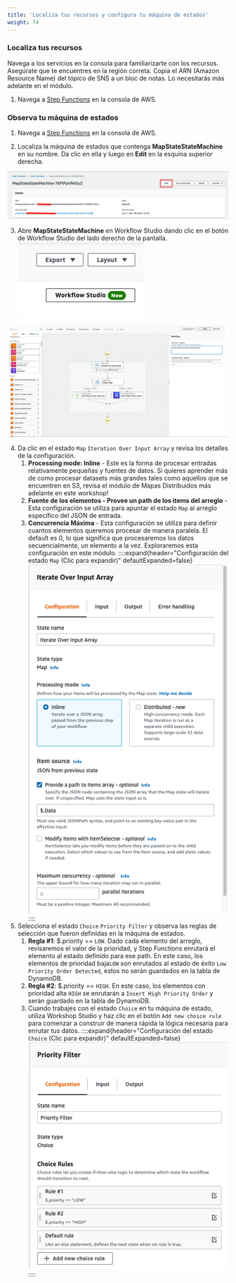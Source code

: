 ```yaml
---
title: 'Localiza tus recursos y configura tu máquina de estados'
weight: 74
---
```


### Localiza tus recursos

Navega a los servicios en la consola para familiarizarte con los recursos. Asegúrate que te encuentres en la región correta. Copia el ARN (Amazon Resource Name) del tópico de SNS a un bloc de notas.
Lo necesitarás más adelante en el módulo. 

1. Navega a [Step Functions](https://console.aws.amazon.com/states/home) en la consola de AWS.

### Observa tu máquina de estados

1. Navega a [Step Functions](https://console.aws.amazon.com/states/home) en la consola de AWS.

2. Localiza la máquina de estados que contenga **MapStateStateMachine** en su nombre. Da clic en ella y luego en **Edit** en la esquina superior derecha.

![EDIT](/static/img/module-5/map-state-definition-edit.png)

3. Abre **MapStateStateMachine** en Workflow Studio dando clic en el botón de Workflow Studio del lado derecho de la pantalla.
![EDIT](/static/img/module-5/workflow-studio-button.png)

![EDIT](/static/img/module-5/module5-workflowstudio.png)

4. Da clic en el estado `Map` `Iteration Over Input Array` y revisa los detalles de la configuración.
   1.  **Processing mode: Inline** - Este es la forma de procesar entradas relativamente pequeñas y fuentes de datos. Si quieres aprender más de como procesar datasets más grandes tales como aquellos que se encuentren en S3, revisa el módulo de Mapas Distribuidos más adelante en este workshop!
   2.  **Fuente de los elementos - Provee un path de los items del arreglo** - Esta configuración se utiliza para apuntar el estado `Map` al arreglo específico del JSON de entrada.
   3.  **Concurrencia Máxima** - Esta configuración se utiliza para definir cuantos elementos queremos procesar de manera paralela. El default es 0, lo que significa que procesaremos los datos secuencialmente, un elemento a la vez. Exploraremos esta configuración en este módulo.
   ::::expand{header="Configuración del estado `Map` (Clic para expandir)" defaultExpanded=false}
  ![Configuración del estado Map](/static/img/module-5/map-state-configuration.png)
  ::::
1. Selecciona el estado `Choice` `Priority Filter` y observa las reglas de selección que fueron definidas en la máquina de estados.
   1. **Regla #1**: $.priority == `LOW`. Dado cada elemento del arreglo, revisaremos el valor de la prioridad, y Step Functions enrutará el elemento al estado definido para ese path. En este caso, los elementos de prioridad baja`LOW` son enrutados al estado de éxito `Low Priority Order Detected`, estos no serán guardados en la tabla de DynamoDB.
   2. **Regla #2**: $.priority == `HIGH`. En este caso, los elementos con prioridad alta `HIGH` se enrutarán a `Insert High Priority Order` y serán guardado en la tabla de DynamoDB.
   3. Cuando trabajes con el estado `Choice` en tu máquina de estado, utiliza Workshop Studio y haz clic en el botón `Add new choice rule` para comenzar a construir de manera rápida la lógica necesaria para enrutar tus datos. 
  ::::expand{header="Configuración del estado `Choice` (Clic para expandir)" defaultExpanded=false}
  ![Choice State Configuration](/static/img/module-5/choice-state-configuration.png)
  ::::